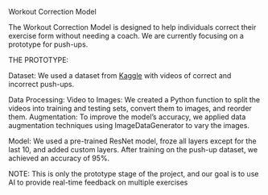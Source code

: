 Workout Correction Model 

The Workout Correction Model is designed to help individuals correct their exercise form without needing a coach. We are currently focusing on a prototype for push-ups.

THE PROTOTYPE:

Dataset: We used a dataset from [Kaggle](https://www.kaggle.com/datasets/mohamadashrafsalama/pushup) with videos of correct and incorrect push-ups.

Data Processing:
Video to Images: We created a Python function to split the videos into training and testing sets, convert them to images, and reorder them.
Augmentation: To improve the model’s accuracy, we applied data augmentation techniques using ImageDataGenerator to vary the images.


Model: We used a pre-trained ResNet model, froze all layers except for the last 10, and added custom layers. After training on the push-up dataset, we achieved an accuracy of 95%.


NOTE: This is only the prototype stage of the project, and our goal is to use AI to provide real-time feedback on multiple exercises
